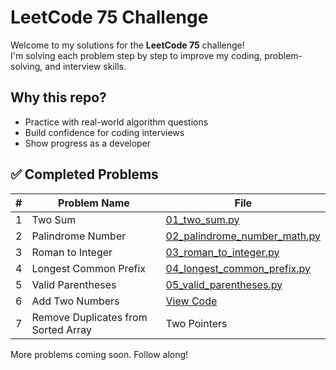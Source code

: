 # LeetCode 75 Challenge

Welcome to my solutions for the **LeetCode 75** challenge!  
I'm solving each problem step by step to improve my coding, problem-solving, and interview skills.

## Why this repo?
- Practice with real-world algorithm questions
- Build confidence for coding interviews
- Show progress as a developer

## ✅ Completed Problems

| # | Problem Name          | File                                  |
|--:|------------------------|----------------------------------------|
| 1 | Two Sum               | [01_two_sum.py](01_two_sum.py)         |
| 2 | Palindrome Number     | [02_palindrome_number_math.py](02_palindrome_number_math.py) |
| 3 | Roman to Integer      | [03_roman_to_integer.py](03_roman_to_integer.py) |
| 4 | Longest Common Prefix | [04_longest_common_prefix.py](04_longest_common_prefix.py) |
| 5 | Valid Parentheses | [05_valid_parentheses.py](05_valid_parentheses.py) |
| 6  | Add Two Numbers          | [View Code](06-add-two-numbers.py) |
| 7 | Remove Duplicates from Sorted Array | Two Pointers |


More problems coming soon. Follow along!
